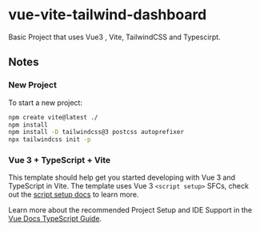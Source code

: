 # vue-vite-tailwind-dashboard

Basic Project that uses Vue3 , Vite, TailwindCSS and Typescirpt.

## Notes

### New Project

To start a new project:

```bash
npm create vite@latest ./
npm install
npm install -D tailwindcss@3 postcss autoprefixer
npx tailwindcss init -p
```

### Vue 3 + TypeScript + Vite

This template should help get you started developing with Vue 3 and TypeScript in Vite. The template uses Vue 3 `<script setup>` SFCs, check out the [script setup docs](https://v3.vuejs.org/api/sfc-script-setup.html#sfc-script-setup) to learn more.

Learn more about the recommended Project Setup and IDE Support in the [Vue Docs TypeScript Guide](https://vuejs.org/guide/typescript/overview.html#project-setup).
